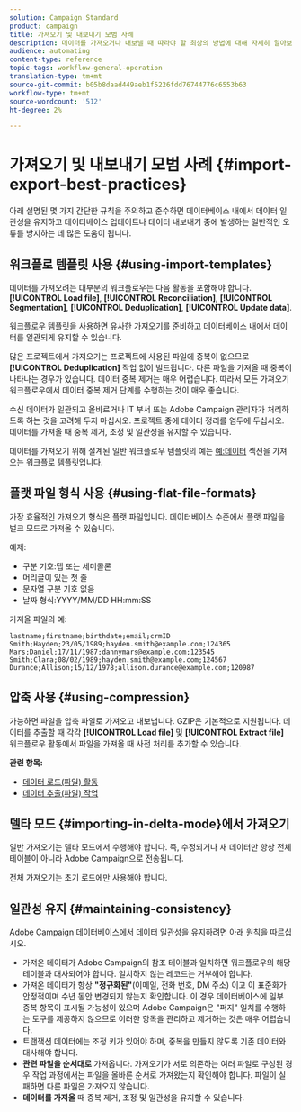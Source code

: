 ```yaml
---
solution: Campaign Standard
product: campaign
title: 가져오기 및 내보내기 모범 사례
description: 데이터를 가져오거나 내보낼 때 따라야 할 최상의 방법에 대해 자세히 알아보십시오.
audience: automating
content-type: reference
topic-tags: workflow-general-operation
translation-type: tm+mt
source-git-commit: b05b8daad449aeb1f5226fdd76744776c6553b63
workflow-type: tm+mt
source-wordcount: '512'
ht-degree: 2%

---
```



# 가져오기 및 내보내기 모범 사례 {#import-export-best-practices}

아래 설명된 몇 가지 간단한 규칙을 주의하고 준수하면 데이터베이스 내에서 데이터 일관성을 유지하고 데이터베이스 업데이트나 데이터 내보내기 중에 발생하는 일반적인 오류를 방지하는 데 많은 도움이 됩니다.

## 워크플로 템플릿 사용 {#using-import-templates}

데이터를 가져오려는 대부분의 워크플로우는 다음 활동을 포함해야 합니다.**[!UICONTROL Load file]**, **[!UICONTROL Reconciliation]**, **[!UICONTROL Segmentation]**, **[!UICONTROL Deduplication]**, **[!UICONTROL Update data]**.

워크플로우 템플릿을 사용하면 유사한 가져오기를 준비하고 데이터베이스 내에서 데이터를 일관되게 유지할 수 있습니다.

많은 프로젝트에서 가져오기는 프로젝트에 사용된 파일에 중복이 없으므로 **[!UICONTROL Deduplication]** 작업 없이 빌드됩니다. 다른 파일을 가져올 때 중복이 나타나는 경우가 있습니다. 데이터 중복 제거는 매우 어렵습니다. 따라서 모든 가져오기 워크플로우에서 데이터 중복 제거 단계를 수행하는 것이 매우 좋습니다.

수신 데이터가 일관되고 올바르거나 IT 부서 또는 Adobe Campaign 관리자가 처리하도록 하는 것을 고려해 두지 마십시오. 프로젝트 중에 데이터 정리를 염두에 두십시오. 데이터를 가져올 때 중복 제거, 조정 및 일관성을 유지할 수 있습니다.

데이터를 가져오기 위해 설계된 일반 워크플로우 템플릿의 예는 [예:데이터](../../platform/using/creating-import-export-templates.md) 섹션을 가져오는 워크플로 템플릿입니다.

## 플랫 파일 형식 사용 {#using-flat-file-formats}

가장 효율적인 가져오기 형식은 플랫 파일입니다. 데이터베이스 수준에서 플랫 파일을 벌크 모드로 가져올 수 있습니다.

예제:

* 구분 기호:탭 또는 세미콜론
* 머리글이 있는 첫 줄
* 문자열 구분 기호 없음
* 날짜 형식:YYYY/MM/DD HH:mm:SS

가져올 파일의 예:

```
lastname;firstname;birthdate;email;crmID
Smith;Hayden;23/05/1989;hayden.smith@example.com;124365
Mars;Daniel;17/11/1987;dannymars@example.com;123545
Smith;Clara;08/02/1989;hayden.smith@example.com;124567
Durance;Allison;15/12/1978;allison.durance@example.com;120987
```

## 압축 사용 {#using-compression}

가능하면 파일을 압축 파일로 가져오고 내보냅니다. GZIP은 기본적으로 지원됩니다. 데이터를 추출할 때 각각 **[!UICONTROL Load file]** 및 **[!UICONTROL Extract file]** 워크플로우 활동에서 파일을 가져올 때 사전 처리를 추가할 수 있습니다.

**관련 항목:**

* [데이터 로드(파일) 활동](../../workflow/using/data-loading--file-.md)
* [데이터 추출(파일) 작업](../../workflow/using/extraction--file-.md)

## 델타 모드 {#importing-in-delta-mode}에서 가져오기

일반 가져오기는 델타 모드에서 수행해야 합니다. 즉, 수정되거나 새 데이터만 항상 전체 테이블이 아니라 Adobe Campaign으로 전송됩니다.

전체 가져오기는 초기 로드에만 사용해야 합니다.

## 일관성 유지 {#maintaining-consistency}

Adobe Campaign 데이터베이스에서 데이터 일관성을 유지하려면 아래 원칙을 따르십시오.

* 가져온 데이터가 Adobe Campaign의 참조 테이블과 일치하면 워크플로우의 해당 테이블과 대사되어야 합니다. 일치하지 않는 레코드는 거부해야 합니다.
* 가져온 데이터가 항상 **&quot;정규화된&quot;**(이메일, 전화 번호, DM 주소) 이고 이 표준화가 안정적이며 수년 동안 변경되지 않는지 확인합니다. 이 경우 데이터베이스에 일부 중복 항목이 표시될 가능성이 있으며 Adobe Campaign은 &quot;퍼지&quot; 일치를 수행하는 도구를 제공하지 않으므로 이러한 항목을 관리하고 제거하는 것은 매우 어렵습니다.
* 트랜잭션 데이터에는 조정 키가 있어야 하며, 중복을 만들지 않도록 기존 데이터와 대사해야 합니다.
* **관련 파일을 순서대로** 가져옵니다. 가져오기가 서로 의존하는 여러 파일로 구성된 경우 작업 과정에서는 파일을 올바른 순서로 가져왔는지 확인해야 합니다. 파일이 실패하면 다른 파일은 가져오지 않습니다.
* **데이터를 가져올** 때 중복 제거, 조정 및 일관성을 유지할 수 있습니다.
